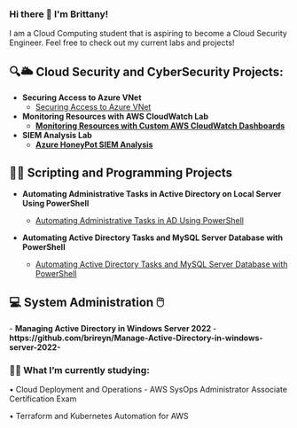 ### Hi there 👋 I'm Brittany! 

I am a Cloud Computing student that is aspiring to become a Cloud Security Engineer. Feel free to check out my current labs and projects! 


<h2>🔍🌥️ Cloud Security and CyberSecurity Projects:</h2>

- <b>Securing Access to Azure VNet</b>
  - [Securing Access to Azure VNet](https://github.com/brireyn/Azure-VNet)
- <b>Monitoring Resources with AWS CloudWatch Lab</b>
  - <b>[Monitoring Resources with Custom AWS CloudWatch Dashboards](https://github.com/brireyn/Monitor-Resources--AWS) </b>
- <b>SIEM Analysis Lab</b>
  - <b>[Azure HoneyPot SIEM Analysis](https://github.com/brireyn/SIEM-Analysis-Lab) </b>


<h2>👩‍💻 Scripting and Programming Projects</h2>

- <b>Automating Administrative Tasks in Active Directory on Local Server Using PowerShell</b>
  -  [Automating Administrative Tasks in AD Using PowerShell](https://github.com/brireyn/AD-Automation-Lab)

- <b> Automating Active Directory Tasks and MySQL Server Database with PowerShell</b>
  - [Automating Active Directory Tasks and MySQL Server Database with PowerShell](https://github.com/brireyn/-Automating-AD-with-MySQL-Server-DB)

 <h2>💻 System Administration 🖱️ </h2>
 - <b> Managing Active Directory in Windows Server 2022 </b>
   - <b> https://github.com/brireyn/Manage-Active-Directory-in-windows-server-2022-</b>
   
   

   



<h3>🐱‍💻 What I’m currently studying:</h3>

  • Cloud Deployment and Operations - AWS SysOps Administrator Associate Certification Exam 
  
  • Terraform and Kubernetes Automation for AWS 
  
 
  

